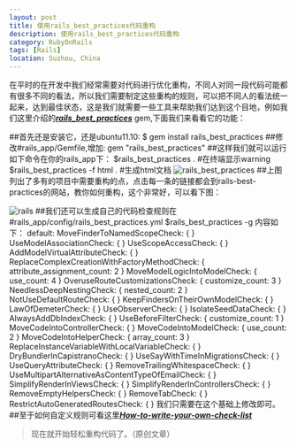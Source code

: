 ```yaml
---
layout: post
title: 使用rails_best_practices代码重构
description: 使用rails_best_practices代码重构
category: RubyOnRails
tags: [Rails]
location: Suzhou, China
---
```

在平时的在开发中我们经常需要对代码进行优化重构，不同人对同一段代码可能都有很多不同的看法，所以我们需要制定这些重构的规则，可以把不同人的看法统一起来，达到最佳状态，这是我们就需要一些工具来帮助我们达到这个目地，例如我们这里介绍的[***rails_best_practices***][1] gem,下面我们来看看它的功能：

##首先还是安装它，还是ubuntu11.10:
$ gem install rails_best_practices
##修改#rails_app/Gemfile,增加:
gem "rails_best_practices"
##这样我们就可以运行如下命令在你的rails_app下：
$rails_best_practices .        #在终端显示warning
$rails_best_practices -f html .   #生成html文档
![rails_best_practices][2]
##上图列出了多有的项目中需要重构的点，点击每一条的链接都会到rails-best-practices的网站，教你如何重构，这个非常好，可以看下图：

![rails][3]
##我们还可以生成自己的代码检查规则在#rails_app/config/rails_best_practices.yml
$rails_best_practices -g
内容如下：
default:
MoveFinderToNamedScopeCheck: { }
UseModelAssociationCheck: { }
UseScopeAccessCheck: { }
AddModelVirtualAttributeCheck: { }
ReplaceComplexCreationWithFactoryMethodCheck: { attribute_assignment_count: 2 }
MoveModelLogicIntoModelCheck: { use_count: 4 }
OveruseRouteCustomizationsCheck: { customize_count: 3 }
NeedlessDeepNestingCheck: { nested_count: 2 }
NotUseDefaultRouteCheck: { }
KeepFindersOnTheirOwnModelCheck: { }
LawOfDemeterCheck: { }
UseObserverCheck: { }
IsolateSeedDataCheck: { }
AlwaysAddDbIndexCheck: { }
UseBeforeFilterCheck: { customize_count: 1 }
MoveCodeIntoControllerCheck: { }
MoveCodeIntoModelCheck: { use_count: 2 }
MoveCodeIntoHelperCheck: { array_count: 3 }
ReplaceInstanceVariableWithLocalVariableCheck: { }
DryBundlerInCapistranoCheck: { }
UseSayWithTimeInMigrationsCheck: { }
UseQueryAttributeCheck: { }
RemoveTrailingWhitespaceCheck: { }
UseMultipartAlternativeAsContentTypeOfEmailCheck: { }
SimplifyRenderInViewsCheck: { }
SimplifyRenderInControllersCheck: { }
RemoveEmptyHelpersCheck: { }
RemoveTabCheck: { }
RestrictAutoGeneratedRoutesCheck: { }
我们只需要在这个基础上修改即可。
##至于如何自定义规则可看这里[***How-to-write-your-own-check-list***][4]

> 现在就开始轻松重构代码了。（原创文章）

  [1]: https://github.com/flyerhzm/rails_best_practices "rails-best-practices"
  [2]: http://cms.everyday-cn.com/system/pictures/966/large_best_practices.png?1320279181 "warning"
  [3]: http://cms.everyday-cn.com/system/pictures/965/large_best_practice2.png?1320279178 "method"
  [4]: 如何去自定义规则：https://github.com/flyerhzm/rails_best_practices/wiki/How-to-write-your-own-check-list "How-to-write-your-own-check-list"
